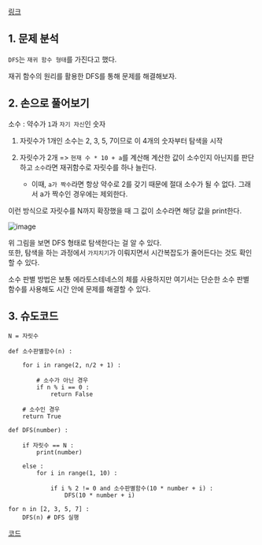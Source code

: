 [링크](https://www.acmicpc.net/problem/2023)

## 1. 문제 분석

`DFS`는 `재귀 함수 형태`를 가진다고 했다. 

재귀 함수의 원리를 활용한 DFS를 통해 문제를 해결해보자.

## 2. 손으로 풀어보기 

소수 : 약수가 `1`과 `자기 자신`인 숫자 

1. 자릿수가 1개인 소수는 2, 3, 5, 7이므로 이 4개의 숫자부터 탐색을 시작 

2. 자릿수가 2개 => `현재 수 * 10 + a`를 계산해 계산한 값이 소수인지 아닌지를 판단하고 `소수`라면 재귀함수로 자릿수를 하나 늘린다. 
    - 이때, `a가 짝수`라면 항상 약수로 2를 갖기 때문에 절대 소수가 될 수 없다. 그래서 a가 짝수인 경우에는 제외한다. 

이런 방식으로 자릿수를 N까지 확장했을 때 그 값이 소수라면 해당 값을 print한다. 

![image](../../image/day8/24번_001.png)

위 그림을 보면 DFS 형태로 탐색한다는 걸 알 수 있다.  
또한, 탐색을 하는 과정에서 `가지치기`가 이뤄지면서 시간복잡도가 줄어든다는 것도 확인할 수 있다.

소수 판별 방법은 보통 에라토스테네스의 체를 사용하지만 여기서는 단순한 소수 판별 함수를 사용해도 시간 안에 문제를 해결할 수 있다.

## 3. 슈도코드 

``` 
N = 자릿수 

def 소수판별함수(n) : 

    for i in range(2, n/2 + 1) : 

        # 소수가 아닌 경우 
        if n % i == 0 : 
            return False
    
    # 소수인 경우 
    return True 

def DFS(number) : 

    if 자릿수 == N : 
        print(number)

    else : 
        for i in range(1, 10) : 

            if i % 2 != 0 and 소수판별함수(10 * number + i) : 
                DFS(10 * number + i)

for n in [2, 3, 5, 7] : 
    DFS(n) # DFS 실행

```

[코드](../../code/day8/24_신기한소수.py)
